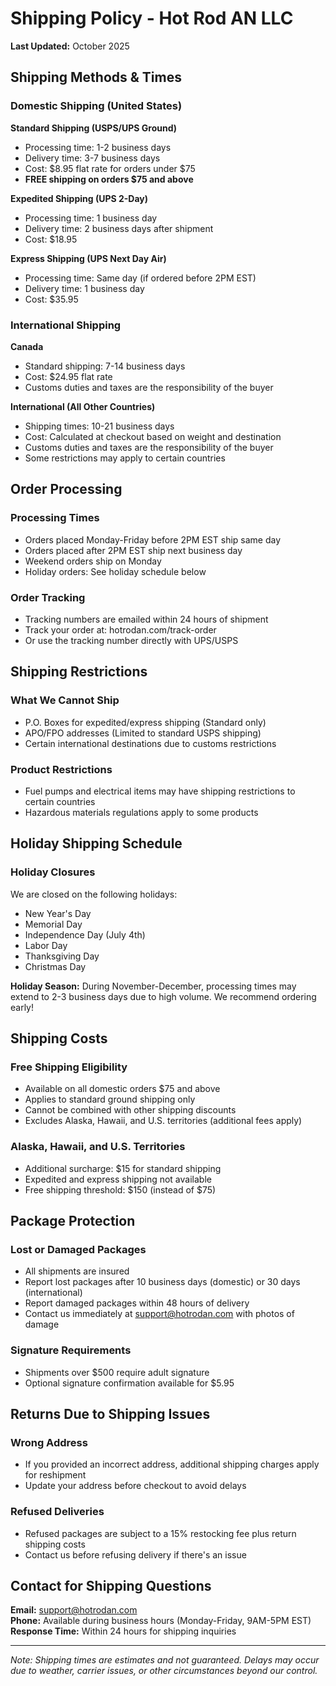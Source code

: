 # Shipping Policy - Hot Rod AN LLC

**Last Updated:** October 2025

## Shipping Methods & Times

### Domestic Shipping (United States)

**Standard Shipping (USPS/UPS Ground)**
- Processing time: 1-2 business days
- Delivery time: 3-7 business days
- Cost: $8.95 flat rate for orders under $75
- **FREE shipping on orders $75 and above**

**Expedited Shipping (UPS 2-Day)**
- Processing time: 1 business day
- Delivery time: 2 business days after shipment
- Cost: $18.95

**Express Shipping (UPS Next Day Air)**
- Processing time: Same day (if ordered before 2PM EST)
- Delivery time: 1 business day
- Cost: $35.95

### International Shipping

**Canada**
- Standard shipping: 7-14 business days
- Cost: $24.95 flat rate
- Customs duties and taxes are the responsibility of the buyer

**International (All Other Countries)**
- Shipping times: 10-21 business days
- Cost: Calculated at checkout based on weight and destination
- Customs duties and taxes are the responsibility of the buyer
- Some restrictions may apply to certain countries

## Order Processing

### Processing Times
- Orders placed Monday-Friday before 2PM EST ship same day
- Orders placed after 2PM EST ship next business day
- Weekend orders ship on Monday
- Holiday orders: See holiday schedule below

### Order Tracking
- Tracking numbers are emailed within 24 hours of shipment
- Track your order at: hotrodan.com/track-order
- Or use the tracking number directly with UPS/USPS

## Shipping Restrictions

### What We Cannot Ship
- P.O. Boxes for expedited/express shipping (Standard only)
- APO/FPO addresses (Limited to standard USPS shipping)
- Certain international destinations due to customs restrictions

### Product Restrictions
- Fuel pumps and electrical items may have shipping restrictions to certain countries
- Hazardous materials regulations apply to some products

## Holiday Shipping Schedule

### Holiday Closures
We are closed on the following holidays:
- New Year's Day
- Memorial Day
- Independence Day (July 4th)
- Labor Day
- Thanksgiving Day
- Christmas Day

**Holiday Season:** During November-December, processing times may extend to 2-3 business days due to high volume. We recommend ordering early!

## Shipping Costs

### Free Shipping Eligibility
- Available on all domestic orders $75 and above
- Applies to standard ground shipping only
- Cannot be combined with other shipping discounts
- Excludes Alaska, Hawaii, and U.S. territories (additional fees apply)

### Alaska, Hawaii, and U.S. Territories
- Additional surcharge: $15 for standard shipping
- Expedited and express shipping not available
- Free shipping threshold: $150 (instead of $75)

## Package Protection

### Lost or Damaged Packages
- All shipments are insured
- Report lost packages after 10 business days (domestic) or 30 days (international)
- Report damaged packages within 48 hours of delivery
- Contact us immediately at support@hotrodan.com with photos of damage

### Signature Requirements
- Shipments over $500 require adult signature
- Optional signature confirmation available for $5.95

## Returns Due to Shipping Issues

### Wrong Address
- If you provided an incorrect address, additional shipping charges apply for reshipment
- Update your address before checkout to avoid delays

### Refused Deliveries
- Refused packages are subject to a 15% restocking fee plus return shipping costs
- Contact us before refusing delivery if there's an issue

## Contact for Shipping Questions

**Email:** support@hotrodan.com  
**Phone:** Available during business hours (Monday-Friday, 9AM-5PM EST)  
**Response Time:** Within 24 hours for shipping inquiries

---

*Note: Shipping times are estimates and not guaranteed. Delays may occur due to weather, carrier issues, or other circumstances beyond our control.*
